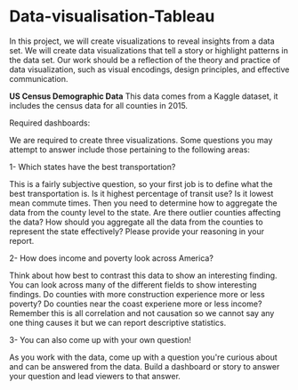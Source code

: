# Data-visualisation-Tableau
In this project, we will create visualizations to reveal insights from a data set. We will create data visualizations that tell a story or highlight patterns in the data set. Our work should be a reflection of the theory and practice of data visualization, such as visual encodings, design principles, and effective communication.

<b>US Census Demographic Data</b>
This data comes from a Kaggle dataset, it includes the census data for all counties in 2015. 

Required dashboards:

We are required to create three visualizations. Some questions you may attempt to answer include those pertaining to the following areas:

1- Which states have the best transportation?

This is a fairly subjective question, so your first job is to define what the best transportation is. Is it highest percentage of transit use? Is it lowest mean commute times. Then you need to determine how to aggregate the data from the county level to the state. Are there outlier counties affecting the data? How should you aggregate all the data from the counties to represent the state effectively? Please provide your reasoning in your report.

2- How does income and poverty look across America?

Think about how best to contrast this data to show an interesting finding. You can look across many of the different fields to show interesting findings. Do counties with more construction experience more or less poverty? Do counties near the coast experiene more or less income? Remember this is all correlation and not causation so we cannot say any one thing causes it but we can report descriptive statistics.

3- You can also come up with your own question!

As you work with the data, come up with a question you're curious about and can be answered from the data. Build a dashboard or story to answer your question and lead viewers to that answer.
